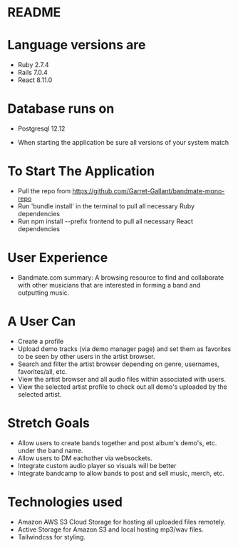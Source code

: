 # README

# Language versions are
* Ruby 2.7.4
* Rails 7.0.4
* React 8.11.0

# Database runs on
* Postgresql 12.12

* When starting the application be sure all versions of your system match

# To Start The Application

* Pull the repo from https://github.com/Garret-Gallant/bandmate-mono-repo
* Run 'bundle install' in the terminal to pull all necessary Ruby dependencies
* Run npm install --prefix frontend to pull all necessary React dependencies

# User Experience

* Bandmate.com summary: 
A browsing resource to find and collaborate with other musicians that are interested in forming a band and outputting music.

# A User Can

* Create a profile
* Upload demo tracks (via demo manager page) and set them as favorites to be seen by other users in the artist browser.
* Search and filter the artist browser depending on genre, usernames, favorites/all, etc.
* View the artist browser and all audio files within associated with users.
* View the selected artist profile to check out all demo's uploaded by the selected artist.

# Stretch Goals

* Allow users to create bands together and post album's demo's, etc. under the band name.
* Allow users to DM eachother via websockets.
* Integrate custom audio player so visuals will be better
* Integrate bandcamp to allow bands to post and sell music, merch, etc.

# Technologies used

* Amazon AWS S3 Cloud Storage for hosting all uploaded files remotely.
* Active Storage for Amazon S3 and local hosting mp3/wav files.
* Tailwindcss for styling.




